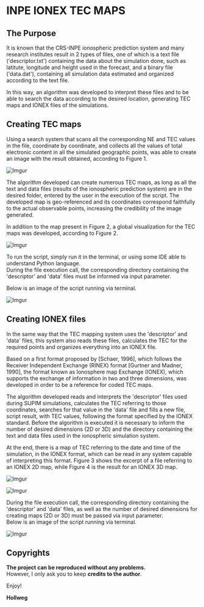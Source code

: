 
# INPE IONEX TEC MAPS

## The Purpose

It is known that the CRS-INPE ionospheric prediction system and many research institutes result in 2 types of files, one of which is a text file ('descriptor.txt') containing the data about the simulation done, such as latitute, longitude and height used in the forecast, and a binary file ('data.dat'), containing all simulation data estimated and organized according to the text file. 

In this way, an algorithm was developed to interpret these files and to be able to search the data according to the desired location, generating TEC maps and IONEX files of the simulations.

## Creating TEC maps

Using a search system that scans all the corresponding NE and TEC values in the file, coordinate by coordinate, and collects all the values of total electronic content in all the simulated geographic points, was able to create an image with the result obtained, according to Figure 1.

![Imgur](http://i.imgur.com/0gluZxS.png)

The algorithm developed can create numerous TEC maps, as long as all the text and data files (results of the ionospheric prediction system) are in the desired folder, entered by the user in the execution of the script. The developed map is geo-referenced and its coordinates correspond faithfully to the actual observable points, increasing the credibility of the image generated.

In addition to the map present in Figure 2, a global visualization for the TEC maps was developed, according to Figure 2.

![Imgur](http://i.imgur.com/mTxrARE.png)

To run the script, simply run it in the terminal, or using some IDE able to understand Python language. </br>
During the file execution call, the corresponding directory containing the 'descriptor' and 'data' files must be informed via input parameter.

Below is an image of the script running via terminal.

![Imgur](http://i.imgur.com/XYrkZhe.png)

## Creating IONEX files

In the same way that the TEC mapping system uses the 'descriptor' and 'data' files, this system also reads these files, calculates the TEC for the required points and organizes everything into an IONEX file.

Based on a first format proposed by [Schaer, 1996], which follows the Receiver Independent Exchange (RINEX) format [Gurtner and Madner, 1990], the format known as Ionosphere map Exchange (IONEX), which supports the exchange of information in two and three dimensions, was developed in order to be a reference for coded TEC maps.

The algorithm developed reads and interprets the 'descriptor' files used during SUPIM simulations, calculates the TEC referring to those coordinates, searches for that value in the 'data' file and fills a new file, script result, with TEC values, following the format specified by the IONEX standard. Before the algorithm is executed it is necessary to inform the number of desired dimensions (2D or 3D) and the directory containing the text and data files used in the ionospheric simulation system.

At the end, there is a map of TEC referring to the date and time of the simulation, in the IONEX format, which can be read in any system capable of interpreting this format. Figure 3 shows the excerpt of a file referring to an IONEX 2D map, while Figure 4 is the result for an IONEX 3D map.

![Imgur](http://i.imgur.com/t85NLg6.png)

![Imgur](http://i.imgur.com/lrax5Ye.png)

During the file execution call, the corresponding directory containing the 'descriptor' and 'data' files, as well as the number of desired dimensions for creating maps (2D or 3D) must be passed via input parameter. </br>
Below is an image of the script running via terminal.

![Imgur](http://i.imgur.com/6HZ1dT1.png)

## Copyrights

**The project can be reproduced without any problems.** </br>
However, I only ask you to keep **credits to the author**.

Enjoy!

**Hollweg**

